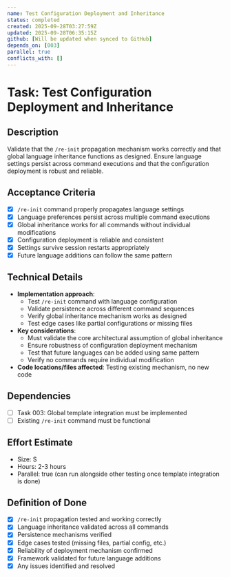 ```yaml
---
name: Test Configuration Deployment and Inheritance
status: completed
created: 2025-09-28T03:27:59Z
updated: 2025-09-28T06:35:15Z
github: [Will be updated when synced to GitHub]
depends_on: [003]
parallel: true
conflicts_with: []
---
```


# Task: Test Configuration Deployment and Inheritance

## Description

Validate that the `/re-init` propagation mechanism works correctly and that global language inheritance functions as designed. Ensure language settings persist across command executions and that the configuration deployment is robust and reliable.

## Acceptance Criteria

- [x] `/re-init` command properly propagates language settings
- [x] Language preferences persist across multiple command executions
- [x] Global inheritance works for all commands without individual modifications
- [x] Configuration deployment is reliable and consistent
- [x] Settings survive session restarts appropriately
- [x] Future language additions can follow the same pattern

## Technical Details

- **Implementation approach**:
  - Test `/re-init` command with language configuration
  - Validate persistence across different command sequences
  - Verify global inheritance mechanism works as designed
  - Test edge cases like partial configurations or missing files
- **Key considerations**:
  - Must validate the core architectural assumption of global inheritance
  - Ensure robustness of configuration deployment mechanism
  - Test that future languages can be added using same pattern
  - Verify no commands require individual modification
- **Code locations/files affected**: Testing existing mechanism, no new code

## Dependencies

- [ ] Task 003: Global template integration must be implemented
- [ ] Existing `/re-init` command must be functional

## Effort Estimate

- Size: S
- Hours: 2-3 hours
- Parallel: true (can run alongside other testing once template integration is done)

## Definition of Done

- [x] `/re-init` propagation tested and working correctly
- [x] Language inheritance validated across all commands
- [x] Persistence mechanisms verified
- [x] Edge cases tested (missing files, partial config, etc.)
- [x] Reliability of deployment mechanism confirmed
- [x] Framework validated for future language additions
- [x] Any issues identified and resolved